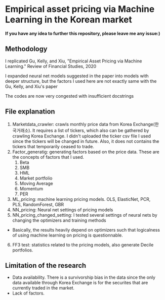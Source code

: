 # Empirical asset pricing via Machine Learning in the Korean market

**If you have any idea to further this repository, please leave me any issue:)**

## Methodology
I replicated Gu, Kelly, and Xiu, "Empirical Asset Pricing via Machine Learning." Review of Financial Studies, 2020

I expanded neural net models suggested in the paper into models with deeper structure, but the factors I used here are not exactly same with the Gu, Kelly, and Xiu's paper

The codes are now very congested with insufficient docstrings

## File explanation
1. Marketdata_crawler: crawls monthly price data from Korea Exchange(한국거래소). It requires a list of tickers, which also can be gathered by crawling Korea Exchange. I didn't uploaded the ticker csv file I used since the tickers will be changed in future. Also, it does not contains the tickers that temporarily ceased to trade.
2. Factor_generatig: generating factors based on the price data. These are the concepts of factors that I used.
    1. Beta
    2. SMB
    3. HML
    4. Market portfolio
    5. Moving Average
    6. Momentum
    7. PER
3. ML_pricing: machine learning pricing models. OLS, ElasticNet, PCR, PLS, RandomForest, GBR
4. NN_pricing: Neural net settings of pricing models
5. NN_pricing_changed_setting: I tested several settings of neural nets by changing the optimizers and training methods
  - Basically, the results heavily depend on optimizers such that logicalness of using machine learning on pricing is questionnable.
6. FF3 test: statistics related to the pricing models, also generate Decile portfolios.
 


## Limitation of the research
- Data availability. There is a survivorship bias in the data since the only data available through Korea Exchange is for the securites that are currently traded in the market.
- Lack of factors.
